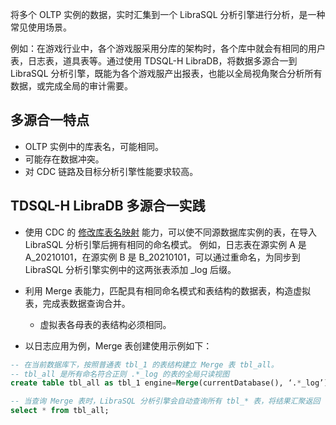 
将多个 OLTP 实例的数据，实时汇集到一个 LibraSQL 分析引擎进行分析，是一种常见使用场景。

例如：在游戏行业中，各个游戏服采用分库的架构时，各个库中就会有相同的用户表，日志表，道具表等。通过使用 TDSQL-H LibraDB，将数据多源合一到 LibraSQL 分析引擎，既能为各个游戏服产出报表，也能以全局视角聚合分析所有数据，或完成全局的审计需要。

## 多源合一特点
- OLTP 实例中的库表名，可能相同。
- 可能存在数据冲突。
- 对 CDC 链路及目标分析引擎性能要求较高。

## TDSQL-H LibraDB 多源合一实践
- 使用 CDC 的 [修改库表名映射](https://cloud.tencent.com/document/product/1488/63694) 能力，可以使不同源数据库实例的表，在导入 LibraSQL 分析引擎后拥有相同的命名模式。
例如，日志表在源实例 A 是 A_20210101，在源实例 B 是 B_20210101，可以通过重命名，为同步到 LibraSQL 分析引擎实例中的这两张表添加 \_log 后缀。

- 利用 Merge 表能力，匹配具有相同命名模式和表结构的数据表，构造虚拟表，完成表数据查询合并。
  - 虚拟表各母表的表结构必须相同。
- 以日志应用为例，Merge 表创建使用示例如下：
```sql
-- 在当前数据库下，按照普通表 tbl_1 的表结构建立 Merge 表 tbl_all。
-- tbl_all 是所有命名符合正则 .*_log 的表的全局只读视图
create table tbl_all as tbl_1 engine=Merge(currentDatabase(), ‘.*_log’);

-- 当查询 Merge 表时，LibraSQL 分析引擎会自动查询所有 tbl_* 表，将结果汇聚返回
select * from tbl_all;
```

